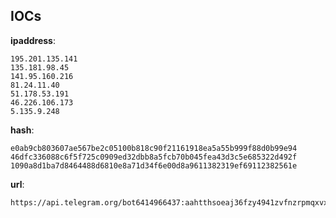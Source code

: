 
## IOCs

__ipaddress__:

```text
195.201.135.141
135.181.98.45
141.95.160.216
81.24.11.40
51.178.53.191
46.226.106.173
5.135.9.248
```
__hash__:

```text
e0ab9cb803607ae567be2c05100b818c90f21161918ea5a55b999f88d0b99e94
46dfc336088c6f5f725c0909ed32dbb8a5fcb70b045fea43d3c5e685322d492f
1090a8d1ba7d8464488d6810e8a71d34f6e00d8a9611382319ef69112382561e
```
__url__:

```text
https://api.telegram.org/bot6414966437:aahtthsoeaj36fzy4941zvfnzrpmqxvxz_y
```